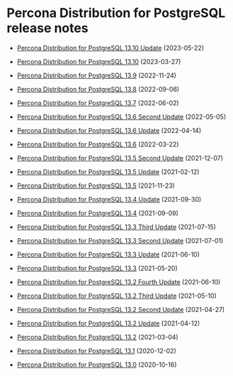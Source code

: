 # Percona Distribution for PostgreSQL release notes

* [Percona Distribution for PostgreSQL 13.10 Update](release-notes-v13.10.upd.md) (2023-05-22)

* [Percona Distribution for PostgreSQL 13.10](release-notes-v13.10.md) (2023-03-27)

* [Percona Distribution for PostgreSQL 13.9](release-notes-v13.9.md) (2022-11-24)

* [Percona Distribution for PostgreSQL 13.8](release-notes-v13.8.md) (2022-09-06)

* [Percona Distribution for PostgreSQL 13.7](release-notes-v13.7.md) (2022-06-02)

* [Percona Distribution for PostgreSQL 13.6 Second Update](release-notes-v13.6.upd2.md) (2022-05-05)

* [Percona Distribution for PostgreSQL 13.6 Update](release-notes-v13.6.upd.md) (2022-04-14)

* [Percona Distribution for PostgreSQL 13.6](release-notes-v13.6.md) (2022-03-22)

* [Percona Distribution for PostgreSQL 13.5 Second Update](release-notes-v13.5.upd2.md)  (2021-12-07)

* [Percona Distribution for PostgreSQL 13.5 Update](release-notes-v13.5.upd.md) (2021-02-12)

* [Percona Distribution for PostgreSQL 13.5](release-notes-v13.5.md) (2021-11-23)

* [Percona Distribution for PostgreSQL 13.4 Update](release-notes-v13.4.upd.md) (2021-09-30)

* [Percona Distribution for PostgreSQL 13.4](release-notes-v13.4.md) (2021-09-09)

* [Percona Distribution for PostgreSQL 13.3 Third Update](release-notes-v13.3.upd3.md) (2021-07-15)

* [Percona Distribution for PostgreSQL 13.3 Second Update](release-notes-v13.3.upd2.md)  (2021-07-01)

* [Percona Distribution for PostgreSQL 13.3 Update](release-notes-v13.3.upd.md) (2021-06-10)

* [Percona Distribution for PostgreSQL 13.3](release-notes-v13.3.md) (2021-05-20)

* [Percona Distribution for PostgreSQL 13.2 Fourth Update](release-notes-v13.2.upd4.md) (2021-06-10)

* [Percona Distribution for PostgreSQL 13.2 Third Update](release-notes-v13.2.upd3.md) (2021-05-10)

* [Percona Distribution for PostgreSQL 13.2 Second Update](release-notes-v13.2.upd2.md) (2021-04-27)

* [Percona Distribution for PostgreSQL 13.2 Update](release-notes-v13.2.upd.md) (2021-04-12)

* [Percona Distribution for PostgreSQL 13.2](release-notes-v13.2.md) (2021-03-04)

* [Percona Distribution for PostgreSQL 13.1](release-notes-v13.1.md) (2020-12-02)

* [Percona Distribution for PostgreSQL 13.0](release-notes-v13.0.md) (2020-10-16)
